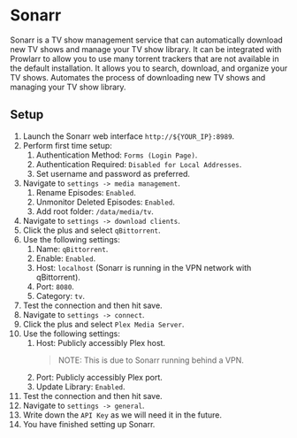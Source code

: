 # Sonarr

Sonarr is a TV show management service that can automatically download new TV shows and manage your TV show library. It can be integrated with Prowlarr to allow you to use many torrent trackers that are not available in the default installation. It allows you to search, download, and organize your TV shows. Automates the process of downloading new TV shows and managing your TV show library.

## Setup

1. Launch the Sonarr web interface `http://${YOUR_IP}:8989`.
2. Perform first time setup:
   1. Authentication Method: `Forms (Login Page)`.
   2. Authentication Required: `Disabled for Local Addresses`.
   3. Set username and password as preferred.
3. Navigate to `settings -> media management`.
   1. Rename Episodes: `Enabled`.
   2. Unmonitor Deleted Episodes: `Enabled`.
   3. Add root folder: `/data/media/tv`.
4. Navigate to `settings -> download clients`.
5. Click the plus and select `qBittorrent`.
6. Use the following settings:
   1. Name: `qBittorrent`.
   2. Enable: `Enabled`.
   3. Host: `localhost` (Sonarr is running in the VPN network with qBittorrent).
   4. Port: `8080`.
   5. Category: `tv`.
7. Test the connection and then hit save.
8. Navigate to `settings -> connect`.
9. Click the plus and select `Plex Media Server`.
10. Use the following settings:
    1. Host: Publicly accessibly Plex host.
       > NOTE: This is due to Sonarr running behind a VPN.
    2. Port: Publicly accessibly Plex port.
    3. Update Library: `Enabled`.
11. Test the connection and then hit save.
12. Navigate to `settings -> general`.
13. Write down the `API Key` as we will need it in the future.
14. You have finished setting up Sonarr.
